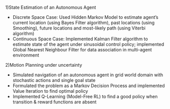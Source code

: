 1)State Estimation of an Autonomous Agent 
- Discrete Space Case: Used Hidden Markov Model to estimate agent’s current location (using Bayes Filter
algorithm), past locations (using Smoothing), future locations and most-likely path (using Viterbi algorithm)
- Continuous Space Case: Implemented Kalman Filter algorithm to estimate state of the agent under sinusoidal
control policy; implemented Global Nearest Neighbour Filter for data association in multi-agent environment

2)Motion Planning under uncertainty 
- Simulated navigation of an autonomous agent in grid world domain with stochastic actions and single goal state
- Formulated the problem as a Markov Decision Process and implemented Value Iteration to find optimal policy
- Implemented Q-Learning (Model-Free RL) to find a good policy when transition & reward functions are absent
